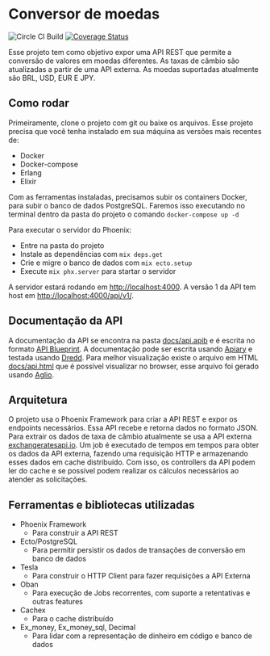 # Conversor de moedas

![Circle CI Build](https://img.shields.io/circleci/build/github/guigaoliveira/currency_converter/main?token=343f12bc81a3d93b7c268b8d7ab719bb0f755d0a) 
[![Coverage Status](https://coveralls.io/repos/github/guigaoliveira/currency_converter/badge.svg?t=PJyCB8)](https://coveralls.io/github/guigaoliveira/currency_converter)

Esse projeto tem como objetivo expor uma API REST que permite a conversão de valores em moedas diferentes. As taxas de câmbio são atualizadas a partir de uma API externa. As moedas suportadas atualmente são BRL, USD, EUR E JPY.

## Como rodar

Primeiramente, clone o projeto com git ou baixe os arquivos.
Esse projeto precisa que você tenha instalado em sua máquina as versões mais recentes de:

- Docker
- Docker-compose
- Erlang
- Elixir

Com as ferramentas instaladas, precisamos subir os containers Docker, para subir o banco de dados PostgreSQL. Faremos isso executando no terminal dentro da pasta do projeto o comando `docker-compose up -d`

Para executar o servidor do Phoenix:

- Entre na pasta do projeto
- Instale as dependências com `mix deps.get`
- Crie e migre o banco de dados com `mix ecto.setup`
- Execute `mix phx.server` para startar o servidor

A servidor estará rodando em [http://localhost:4000](http://localhost:4000). A versão 1 da API tem host em
[http://localhost:4000/api/v1/](http://localhost:4000/api/v1/).

## Documentação da API

A documentação da API se encontra na pasta [docs/api.apib](docs/api.apib) e é escrita no formato [API Blueprint](https://apiblueprint.org/). A documentação pode ser escrita usando [Apiary](https://apiary.io/) e testada usando [Dredd](https://github.com/apiaryio/dredd).
Para melhor visualização existe o arquivo em HTML [docs/api.html](docs/api.html) que é possível visualizar no browser, esse arquivo foi gerado usando [Aglio](https://github.com/danielgtaylor/aglio).

## Arquitetura

O projeto usa o Phoenix Framework para criar a API REST e expor os endpoints necessários. Essa API recebe e retorna dados no formato JSON. Para extrair os dados de taxa de câmbio atualmente se usa a API externa [exchangeratesapi.io](https://exchangeratesapi.io/). Um job é executado de tempos em tempos para obter os dados da API externa, fazendo uma requisição HTTP e armazenando esses dados em cache distribuído. Com isso, os controllers da API podem ler do cache e se possível podem realizar os cálculos necessários ao atender as solicitações.

## Ferramentas e bibliotecas utilizadas

- Phoenix Framework
  - Para construir a API REST
- Ecto/PostgreSQL
  - Para permitir persistir os dados de transações de conversão em banco de dados
- Tesla
  - Para construir o HTTP Client para fazer requisições a API Externa
- Oban
  - Para execução de Jobs recorrentes, com suporte a retentativas e outras features
- Cachex
  - Para o cache distribuído
- Ex_money, Ex_money_sql, Decimal
  - Para lidar com a representação de dinheiro em código e banco de dados
